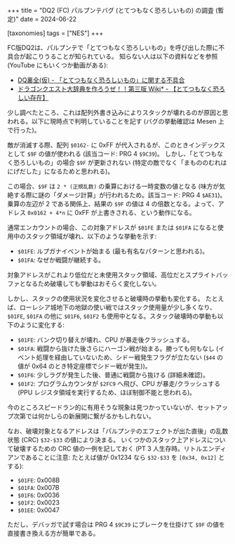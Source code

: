 +++
title = "DQ2 (FC) パルプンテバグ (とてつもなく恐ろしいもの) の調査 (暫定)"
date = 2024-06-22

[taxonomies]
tags = ["NES"]
+++

FC版DQ2は、パルプンテで「とてつもなく恐ろしいもの」を呼び出した際に不具合が起こりうることが知られている。
知らない人は以下の資料などを参照 (YouTube にもいくつか動画がある):

* [DQ裏全(仮) - 「とてつもなく恐ろしいもの」に関する不具合](https://penmura.web.fc2.com/dq/dq2-12.html)
* [ドラゴンクエスト大辞典を作ろうぜ！！第三版 Wiki* - 【とてつもなく恐ろしい存在】](https://wikiwiki.jp/dqdic3rd/%E3%80%90%E3%81%A8%E3%81%A6%E3%81%A4%E3%82%82%E3%81%AA%E3%81%8F%E6%81%90%E3%82%8D%E3%81%97%E3%81%84%E5%AD%98%E5%9C%A8%E3%80%91#l1cebe8e)

少し調べたところ、これは配列外書き込みによりスタックが壊れるのが原因と思われる。以下に現時点で判明していることを記す (バグの挙動確認は Mesen 上で行った)。

敵が消滅する際、配列 `$0162-` に 0xFF が代入されるが、このときインデックスとして `$9F` の値が使われる (該当コード: PRG 4 `$9C39`)。
しかし、「とてつもなく恐ろしいもの」の場合 `$9F` が更新されない (特定の敵でなく「まもののむれは にげだした」になるためと思われる)。

この場合、`$9F` は `2 * (正規乱数)` の乗算における一時変数の値となる (味方が気絶する際に謎の「ダメージ計算」が行われるため。該当コード: PRG 4 `$AE31`)。
乗算の左辺が 2 である関係上、結果の `$9F` の値は 4 の倍数となる。よって、アドレス `0x0162 + 4*n` に 0xFF が上書きされる、という動作になる。

通常エンカウントの場合、この対象アドレスが `$01FE` または `$01FA` になると使用中のスタック領域が壊れ、以下のような挙動を示す:

* `$01FE`: ルプガナイベントが始まる (最も有名なパターンと思われる)。
* `$01FA`: なぜか戦闘が継続する。

対象アドレスがこれより低位だと未使用スタック領域、高位だとスプライトバッファとなるため破壊しても挙動はおそらく変化しない。

しかし、スタックの使用状況を変化させると破壊時の挙動も変化する。
たとえば、ローレシア城地下の地獄の使い戦ではスタック使用量が少し多くなり、`$01FE`, `$01FA` の他に `$01F6`, `$01F2` も使用中となる。スタック破壊時の挙動も以下のように変化する:

* `$01FE`: バンク切り替えが壊れ、CPU が暴走後クラッシュする。
* `$01FA`: 戦闘から抜けた後さらにハーゴン戦が始まる。勝っても何もなし (イベント処理を経由していないため、シドー戦発生フラグが立たない (`$44` の値が 0x64 のとき特定座標でシドー戦が発生))。
* `$01F6`: 少しラグが発生した後、普通に戦闘から抜ける (詳細未確認)。
* `$01F2`: プログラムカウンタが `$2FC9` へ飛び、CPU が暴走/クラッシュする (PPU レジスタ領域を実行するため、ほぼ制御不能と思われる)。

今のところスピードラン的に有用そうな現象は見つかっていないが、セットアップ次第では何かしらの新展開に繋がるかもしれない。

なお、破壊対象となるアドレスは「パルプンテのエフェクトが出た直後」の乱数状態 (CRC) `$32-$33` の値により決まる。
いくつかのスタック上アドレスについて破壊するための CRC 値の一例を記しておく (PT 3 人生存時。リトルエンディアンであることに注意: たとえば値が 0x1234 なら `$32-$33` を `[0x34, 0x12]` とする):

* `$01FE`: 0x008B
* `$01FA`: 0x007B
* `$01F6`: 0x0036
* `$01F2`: 0x0023
* `$01EE`: 0x0047

ただし、デバッガで試す場合は PRG 4 `$9C39` にブレークを仕掛けて `$9F` の値を直接書き換える方が簡単である。
